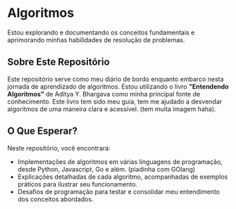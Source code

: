 # Algoritmos 

Estou explorando e documentando os conceitos fundamentais e aprimorando minhas habilidades de resolução de problemas.

## Sobre Este Repositório

Este repositório serve como meu diário de bordo enquanto embarco nesta jornada de aprendizado de algoritmos. Estou utilizando o livro **"Entendendo Algoritmos"** de Aditya Y. Bhargava como minha principal fonte de conhecimento. Este livro tem sido meu guia, tem me ajudado a desvendar algoritmos de uma maneira clara e acessível. (tem muita imagem haha).

## O Que Esperar?

Neste repositório, você encontrará:

- Implementações de algoritmos em várias linguagens de programação, desde Python, Javascript, Go e além. (piadinha com GOlang)
- Explicações detalhadas de cada algoritmo, acompanhadas de exemplos práticos para ilustrar seu funcionamento.
- Desafios de programação para testar e consolidar meu entendimento dos conceitos abordados.

